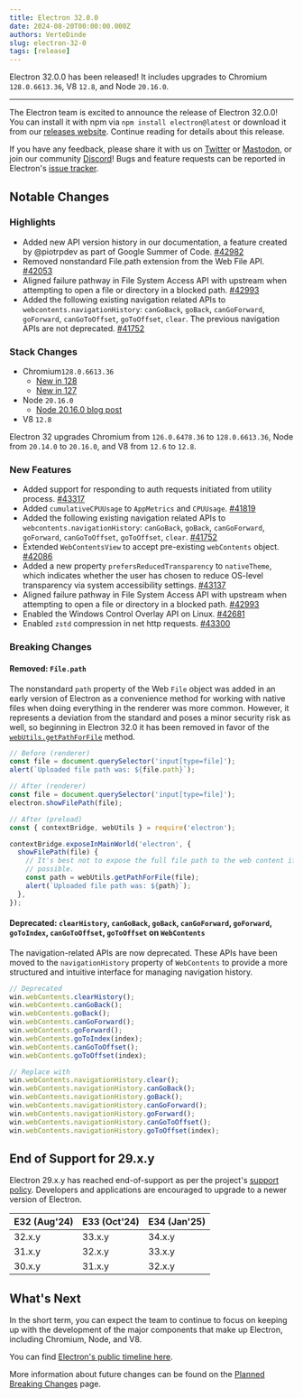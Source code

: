 ```yaml
---
title: Electron 32.0.0
date: 2024-08-20T00:00:00.000Z
authors: VerteDinde
slug: electron-32-0
tags: [release]
---
```


Electron 32.0.0 has been released! It includes upgrades to Chromium `128.0.6613.36`, V8 `12.8`, and Node `20.16.0`.

---

The Electron team is excited to announce the release of Electron 32.0.0! You can install it with npm via `npm install electron@latest` or download it from our [releases website](https://releases.electronjs.org/releases/stable). Continue reading for details about this release.

If you have any feedback, please share it with us on [Twitter](https://twitter.com/electronjs) or [Mastodon](https://social.lfx.dev/@electronjs), or join our community [Discord](https://discord.com/invite/electronjs)! Bugs and feature requests can be reported in Electron's [issue tracker](https://github.com/electron/electron/issues).

## Notable Changes

### Highlights

- Added new API version history in our documentation, a feature created by @piotrpdev as part of Google Summer of Code. [#42982](https://github.com/electron/electron/pull/42982)
- Removed nonstandard File.path extension from the Web File API. [#42053](https://github.com/electron/electron/pull/42053)
- Aligned failure pathway in File System Access API with upstream when attempting to open a file or directory in a blocked path. [#42993](https://github.com/electron/electron/pull/42993)
- Added the following existing navigation related APIs to `webcontents.navigationHistory`: `canGoBack`, `goBack`, `canGoForward`, `goForward`, `canGoToOffset`, `goToOffset`, `clear`. The previous navigation APIs are not deprecated. [#41752](https://github.com/electron/electron/pull/41752)

### Stack Changes

- Chromium`128.0.6613.36`
  - [New in 128](https://developer.chrome.com/blog/new-in-chrome-128/)
  - [New in 127](https://developer.chrome.com/blog/new-in-chrome-127/)
- Node `20.16.0`
  - [Node 20.16.0 blog post](https://nodejs.org/en/blog/release/v20.16.0/)
- V8 `12.8`

Electron 32 upgrades Chromium from `126.0.6478.36` to `128.0.6613.36`, Node from `20.14.0` to `20.16.0`, and V8 from `12.6` to `12.8`.

### New Features

- Added support for responding to auth requests initiated from utility process. [#43317](https://github.com/electron/electron/pull/43317)
- Added `cumulativeCPUUsage` to `AppMetrics` and `CPUUsage`. [#41819](https://github.com/electron/electron/pull/41819)
- Added the following existing navigation related APIs to `webcontents.navigationHistory`: `canGoBack`, `goBack`, `canGoForward`, `goForward`, `canGoToOffset`, `goToOffset`, `clear`. [#41752](https://github.com/electron/electron/pull/41752)
- Extended `WebContentsView` to accept pre-existing `webContents` object. [#42086](https://github.com/electron/electron/pull/42086)
- Added a new property `prefersReducedTransparency` to `nativeTheme`, which indicates whether the user has chosen to reduce OS-level transparency via system accessibility settings. [#43137](https://github.com/electron/electron/pull/43137)
- Aligned failure pathway in File System Access API with upstream when attempting to open a file or directory in a blocked path. [#42993](https://github.com/electron/electron/pull/42993)
- Enabled the Windows Control Overlay API on Linux. [#42681](https://github.com/electron/electron/pull/42681)
- Enabled `zstd` compression in net http requests. [#43300](https://github.com/electron/electron/pull/43300)

### Breaking Changes

#### Removed: `File.path`

The nonstandard `path` property of the Web `File` object was added in an early version of Electron as a convenience method for working with native files when doing everything in the renderer was more common. However, it represents a deviation from the standard and poses a minor security risk as well, so beginning in Electron 32.0 it has been removed in favor of the [`webUtils.getPathForFile`](https://github.com/electron/electron/tree/main/docs/api/web-utils.md#webutilsgetpathforfilefile) method.

```js
// Before (renderer)
const file = document.querySelector('input[type=file]');
alert(`Uploaded file path was: ${file.path}`);
```

```js
// After (renderer)
const file = document.querySelector('input[type=file]');
electron.showFilePath(file);

// After (preload)
const { contextBridge, webUtils } = require('electron');

contextBridge.exposeInMainWorld('electron', {
  showFilePath(file) {
    // It's best not to expose the full file path to the web content if
    // possible.
    const path = webUtils.getPathForFile(file);
    alert(`Uploaded file path was: ${path}`);
  },
});
```

#### Deprecated: `clearHistory`, `canGoBack`, `goBack`, `canGoForward`, `goForward`, `goToIndex`, `canGoToOffset`, `goToOffset` on `WebContents`

The navigation-related APIs are now deprecated. These APIs have been moved to the `navigationHistory` property of `WebContents` to provide a more structured and intuitive interface for managing navigation history.

```js
// Deprecated
win.webContents.clearHistory();
win.webContents.canGoBack();
win.webContents.goBack();
win.webContents.canGoForward();
win.webContents.goForward();
win.webContents.goToIndex(index);
win.webContents.canGoToOffset();
win.webContents.goToOffset(index);

// Replace with
win.webContents.navigationHistory.clear();
win.webContents.navigationHistory.canGoBack();
win.webContents.navigationHistory.goBack();
win.webContents.navigationHistory.canGoForward();
win.webContents.navigationHistory.goForward();
win.webContents.navigationHistory.canGoToOffset();
win.webContents.navigationHistory.goToOffset(index);
```

## End of Support for 29.x.y

Electron 29.x.y has reached end-of-support as per the project's [support policy](https://www.electronjs.org/docs/latest/tutorial/electron-timelines#version-support-policy). Developers and applications are encouraged to upgrade to a newer version of Electron.

| E32 (Aug'24) | E33 (Oct'24) | E34 (Jan'25) |
| ------------ | ------------ | ------------ |
| 32.x.y       | 33.x.y       | 34.x.y       |
| 31.x.y       | 32.x.y       | 33.x.y       |
| 30.x.y       | 31.x.y       | 32.x.y       |

## What's Next

In the short term, you can expect the team to continue to focus on keeping up with the development of the major components that make up Electron, including Chromium, Node, and V8.

You can find [Electron's public timeline here](https://www.electronjs.org/docs/latest/tutorial/electron-timelines).

More information about future changes can be found on the [Planned Breaking Changes](https://github.com/electron/electron/blob/main/docs/breaking-changes.md) page.
